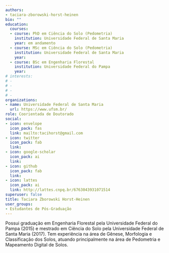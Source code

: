 ```yaml
---
authors:
- taciara-zborowski-horst-heinen
bio: ""
education:
  courses:
  - course: PhD em Ciência do Solo (Pedometria)
    institution: Universidade Federal de Santa Maria
    year: em andamento
  - course: MSc em Ciência do Solo (Pedometria)
    institution: Universidade Federal de Santa Maria
    year: 
  - course: BSc em Engenharia Florestal
    institution: Universidade Federal do Pampa
    year: 
# interests:
# - 
# - 
# - 
# - 
organizations:
- name: Universidade Federal de Santa Maria
  url: https://www.ufsm.br/
role: Coorientada de Doutorado
social:
- icon: envelope
  icon_pack: fas
  link: mailto:tacihorst@gmail.com
- icon: twitter
  icon_pack: fab
  link: 
- icon: google-scholar
  icon_pack: ai
  link: 
- icon: github
  icon_pack: fab
  link: 
- icon: lattes
  icon_pack: ai
  link: http://lattes.cnpq.br/6763043931071514
superuser: false
title: Taciara Zborowski Horst-Heinen
user_groups:
- Estudantes de Pós-Graduação
---
```


Possui graduação em Engenharia Florestal pela Universidade Federal do Pampa (2015) e mestrado em Ciência do Solo pela Universidade Federal de Santa Maria (2017). Tem experiência na área de Gênese, Morfologia e Classificação dos Solos, atuando principalmente na área de Pedometria e Mapeamento Digital de Solos.
